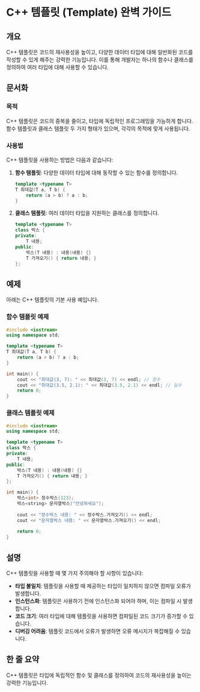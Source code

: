 <!--
Meta Description: # C++ 템플릿 (Template) 완벽 가이드 ## 개요 C++ 템플릿은 코드의 재사용성을 높이고, 다양한 데이터 타입에 대해 일반화된 코드를 작성할 수 있게 해주는 강력한 기능입니다. 이를 통해 개발자는 하나의 함수나 클래스를 정의하여 여러 타입에 대해 사용할 수...
Meta Keywords: 템플릿, 타입에, 최대값, return, template
-->

# C++ 템플릿 (Template) 완벽 가이드

## 개요
C++ 템플릿은 코드의 재사용성을 높이고, 다양한 데이터 타입에 대해 일반화된 코드를 작성할 수 있게 해주는 강력한 기능입니다. 이를 통해 개발자는 하나의 함수나 클래스를 정의하여 여러 타입에 대해 사용할 수 있습니다.

## 문서화

### 목적
C++ 템플릿은 코드의 중복을 줄이고, 타입에 독립적인 프로그래밍을 가능하게 합니다. 함수 템플릿과 클래스 템플릿 두 가지 형태가 있으며, 각각의 목적에 맞게 사용됩니다.

### 사용법
C++ 템플릿을 사용하는 방법은 다음과 같습니다:

1. **함수 템플릿**: 다양한 데이터 타입에 대해 동작할 수 있는 함수를 정의합니다.
   ```cpp
   template <typename T>
   T 최대값(T a, T b) {
       return (a > b) ? a : b;
   }
   ```

2. **클래스 템플릿**: 여러 데이터 타입을 지원하는 클래스를 정의합니다.
   ```cpp
   template <typename T>
   class 박스 {
   private:
       T 내용;
   public:
       박스(T 내용) : 내용(내용) {}
       T 가져오기() { return 내용; }
   };
   ```

## 예제
아래는 C++ 템플릿의 기본 사용 예입니다.

### 함수 템플릿 예제
```cpp
#include <iostream>
using namespace std;

template <typename T>
T 최대값(T a, T b) {
    return (a > b) ? a : b;
}

int main() {
    cout << "최대값(3, 7): " << 최대값(3, 7) << endl; // 정수
    cout << "최대값(3.5, 2.1): " << 최대값(3.5, 2.1) << endl; // 실수
    return 0;
}
```

### 클래스 템플릿 예제
```cpp
#include <iostream>
using namespace std;

template <typename T>
class 박스 {
private:
    T 내용;
public:
    박스(T 내용) : 내용(내용) {}
    T 가져오기() { return 내용; }
};

int main() {
    박스<int> 정수박스(123);
    박스<string> 문자열박스("안녕하세요");
    
    cout << "정수박스 내용: " << 정수박스.가져오기() << endl;
    cout << "문자열박스 내용: " << 문자열박스.가져오기() << endl;
    
    return 0;
}
```

## 설명
C++ 템플릿을 사용할 때 몇 가지 주의해야 할 사항이 있습니다:

- **타입 불일치**: 템플릿을 사용할 때 제공하는 타입이 일치하지 않으면 컴파일 오류가 발생합니다.
- **인스턴스화**: 템플릿은 사용하기 전에 인스턴스화 되어야 하며, 이는 컴파일 시 발생합니다.
- **코드 크기**: 여러 타입에 대해 템플릿을 사용하면 컴파일된 코드 크기가 증가할 수 있습니다.
- **디버깅 어려움**: 템플릿 코드에서 오류가 발생하면 오류 메시지가 복잡해질 수 있습니다.

## 한 줄 요약
C++ 템플릿은 타입에 독립적인 함수 및 클래스를 정의하여 코드의 재사용성을 높이는 강력한 기능입니다.